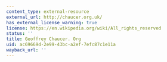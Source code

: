 ```yaml
---
content_type: external-resource
external_url: http://chaucer.org.uk/
has_external_license_warning: true
license: https://en.wikipedia.org/wiki/All_rights_reserved
status: ''
title: Geoffrey Chaucer. Org
uid: ac69669d-2e99-43bc-a2ef-7efc87c1e11a
wayback_url: ''
---
```

